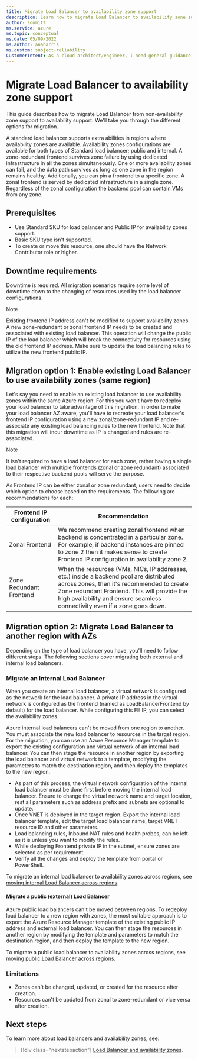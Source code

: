 ```yaml
---
title: Migrate Load Balancer to availability zone support 
description: Learn how to migrate Load Balancer to availability zone support.
author: sonmitt
ms.service: azure
ms.topic: conceptual
ms.date: 05/09/2022
ms.author: anaharris
ms.custom: subject-reliability
CustomerIntent: As a cloud architect/engineer, I need general guidance on migrating load balancers to using availability zones.
---
```

<!-- CHANGE AUTHOR BEFORE PUBLISH -->

# Migrate Load Balancer to availability zone support
 
This guide describes how to migrate Load Balancer from non-availability zone support to availability support. We'll take you through the different options for migration.

A standard load balancer supports extra abilities in regions where availability zones are available. Availability zones configurations are available for both types of Standard load balancer; public and internal. A zone-redundant frontend survives zone failure by using dedicated infrastructure in all the zones simultaneously. One or more availability zones can fail, and the data path survives as long as one zone in the region remains healthy. Additionally, you can pin a frontend to a specific zone. A zonal frontend is served by dedicated infrastructure in a single zone. Regardless of the zonal configuration the backend pool can contain VMs from any zone.

## Prerequisites
- Use Standard SKU for load balancer and Public IP for availability zones support.
- Basic SKU type isn't supported. 
- To create or move this resource, one should have the Network Contributor role or higher.

## Downtime requirements

Downtime is required. All migration scenarios require some level of downtime down to the changing of resources used by the load balancer configurations.

> [!NOTE]
> Existing frontend IP address can't be modified to support availability zones. A new zone-redundant or zonal frontend IP needs to be created and associated with existing load balancer. This operation will change the public IP of the load balancer which will break the connectivity for resources using the old frontend IP address. Make sure to update the load balancing rules to utilize the new frontend public IP. 

## Migration option 1: Enable existing Load Balancer to use availability zones (same region)

Let's say you need to enable an existing load balancer to use availability zones within the same Azure region. For this you won't have to redeploy your load balancer to take advantage of this migration. In order to make your load balancer AZ aware, you'll have to recreate your load balancer's frontend IP configuration using a new zonal/zone-redundant IP and re-associate any existing load balancing rules to the new frontend. Note that this migration will incur downtime as IP is changed and rules are re-associated.

> [!NOTE]
> It isn't required to have a load balancer for each zone, rather having a single load balancer with multiple frontends (zonal or zone redundant) associated to their respective backend pools will serve the purpose. 

As Frontend IP can be either zonal or zone redundant, users need to decide which option to choose based on the requirements. The following are recommendations for each:

| **Frontend IP configuration** | **Recommendation** |
| ----- | ----- |
|Zonal Frontend | We recommend creating zonal frontend when backend is concentrated in a particular zone. For example, if backend instances are pinned to zone 2 then it makes sense to create Frontend IP configuration in availability zone 2. |
| Zone Redundant Frontend | When the resources (VMs, NICs, IP addresses, etc.) inside a backend pool are distributed across zones, then it's recommended to create Zone redundant Frontend. This will provide the high availability and ensure seamless connectivity even if a zone goes down. |

## Migration option 2: Migrate Load Balancer to another region with AZs

Depending on the type of load balancer you have, you'll need to follow different steps. The following sections cover migrating both external and internal load balancers.
### Migrate an Internal Load Balancer

When you create an internal load balancer, a virtual network is configured as the network for the load balancer. A private IP address in the virtual network is configured as the frontend (named as LoadBalancerFrontend by default) for the load balancer. While configuring this FE IP, you can select the availability zones.

Azure internal load balancers can't be moved from one region to another. You must associate the new load balancer to resources in the target region. For the migration, you can use an Azure Resource Manager template to export the existing configuration and virtual network of an internal load balancer. You can then stage the resource in another region by exporting the load balancer and virtual network to a template, modifying the parameters to match the destination region, and then deploy the templates to the new region.

- As part of this process, the virtual network configuration of the internal load balancer must be done first before moving the internal load balancer. Ensure to change the virtual network name and target location, rest all parameters such as address prefix and subnets are optional to update. 
- Once VNET is deployed in the target region. Export the internal load balancer template, edit the target load balancer name, target VNET resource ID and other parameters.  
- Load balancing rules, Inbound NAT rules and health probes, can be left as it is unless you want to modify the rules. 
- While deploying Frontend private IP in the subnet, ensure zones are selected as per requirement. 
- Verify all the changes and deploy the template from portal or PowerShell. 

To migrate an internal load balancer to availability zones across regions, see [moving internal Load Balancer across regions](../load-balancer/move-across-regions-internal-load-balancer-portal.md).

#### Migrate a public (external) Load Balancer 

Azure public load balancers can't be moved between regions. To redeploy load balancer to a new region with zones, the most suitable approach is to export the Azure Resource Manager template of the existing public IP address and external load balancer. You can then stage the resources in another region by modifying the template and parameters to match the destination region, and then deploy the template to the new region. 

To migrate a public load balancer to availability zones across regions, see [moving public Load Balancer across regions](../load-balancer/move-across-regions-external-load-balancer-portal.md).

### Limitations
- Zones can't be changed, updated, or created for the resource after creation.
- Resources can't be updated from zonal to zone-redundant or vice versa after creation.

## Next steps

 To learn more about load balancers and availability zones, see:
 
> [!div class="nextstepaction"]
> [Load Balancer and availability zones](../load-balancer/load-balancer-standard-availability-zones.md).

